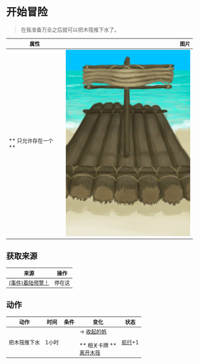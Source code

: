 # 开始冒险  
> 在我准备万全之后就可以把木筏推下水了。  
  
  属性  |   图片   
 ----  |  ----:   
 ** 只允许存在一个 **  |  ![](Sprite/Raft.png)   
  
## 获取来源  
来源  |  操作  
----  |  ----  
[(事件)着陆预警！](Event_Raft_Atoll.md)  |  停在这  
## 动作  
动作  |  时间  |  条件  |  变化  |  状态  
----  |  ----  |  ----  |  ----  |  ----  
把木筏推下水<br>  |  1小时  |    |  → [收起的帆](SailDown_Raft.md)<br><br>** 相关卡牌 **<br>[离开木筏](RaftExitAtoll.md)  |  [航行](Sailed.md)+1  
